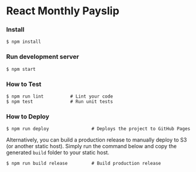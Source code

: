 # React Monthly Payslip

### Install

```shell
$ npm install
```

### Run development server

```shell
$ npm start
```

### How to Test

```shell
$ npm run lint          # Lint your code
$ npm test              # Run unit tests
```

### How to Deploy

```shell
$ npm run deploy                # Deploys the project to GitHub Pages
```

Alternatively, you can build a production release to manually deploy to S3 (or another static host). Simply run the command below and copy the generated `build` folder to your static host.

```shell
$ npm run build release         # Build production release
```


